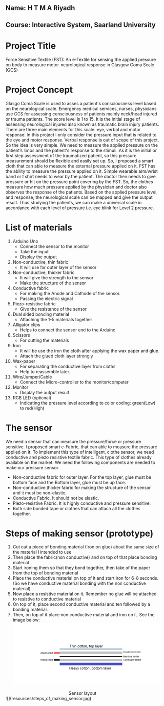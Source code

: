 ## Name: H T M A Riyadh
## Course: Interactive System, Saarland University
# Project Title 
Force Sensitive Textile (FST): An e-Textile for sensing the applied pressure on body to measure motor-neurological response in Glasgow Coma Scale (GCS)
# Project Concept
Glasgo Coma Scale is used to asses a patient's consciousness level based on the neurological scale. Emergency medical services, nurses, physicians use GCS for assessing consciousness of patients mainly neck/head injured or trauma patients. The score level is 1 to 15. It is the initial stage of assessing neurological injured also known as traumatic brain injury patients. There are three main elements for this scale: eye, verbal and motor response. In this project I only consider the pressure input that is related to the eye and motor response. Verbal response is out of scope of this project.
So the idea is very simple. We need to measure the applied pressure on the patient’s limbs and the patient's response to the stimuli. As it is the initial or first step assessment of the traumatized patient, so this pressure measurement should be flexible and easily set up. So, I proposed a smart cloth that can able to measure the external pressure applied on it. FST has the ability to measure the pressure applied on it. Simple wearable arm/wrist band or t shirt needs to wear by the patient. The doctor then needs to give pressure or hit on the pressure point covering by the FST. So, the clothes measure how much pressure applied by the physician and doctor also observes the response of the patients. Based on the applied pressure level, and response, the neurological scale can be mapped and give the output result. Thus studying the patients, we can make a universal scale in accordance with each level of pressure i.e. eye blink for Level 2 pressure. 
# List of materials
1. Arduino Uno
   - Connect the sensor to the monitor 
   - Take the input 
   - Display the output 
2. Non-conductive, thin fabric
   - It will use for outer layer of the sensor
3. Non-conductive, thicker fabric
   - It will give the strength to the sensor
   - Make the structure of the sensor
4. Conductive fabric
   - For making the Anode and Cathode of the sensor. 
   - Passing the electric signal 
5. Piezo-resistive fabric
   - Give the resistance of the sensor 
6. Dual sided bonding material
   - Attaching the 1-5 materials together
7. Alligator clips
   - Helps to connect the sensor end to the Arduino 
8. Scissors
   - For cutting the materials 
9. Iron
   - It will be use the iron the cloth after applying the wax paper and glue. 
   - Attach the glued cloth layer strongly
10. Wax-paper
    - For separating the conductive layer from cloths 
    - Help to reassemble later.
11. Wire/Jumper/Cable
    - Connect the Micro-controller to the monitor/computer 
12. Monitor
    - Display the output result 
13. RGB LED (optional)
    -  Indicating the pressure level according to color coding: green(Low) to red(High)

# The sensor
We need a sensor that can measure the pressure/force or pressure sensitive. I proposed smart e-Fabric, that can able to measure the pressure applied on it. To implement this type of intelligent, clothe sensor, we need conductive and piezo resistive textile fabric. This type of clothes already available on the market. We need the following components are needed to make our pressure sensor.
- Non-conductive fabric for outer layer. For the top layer, glue must be bottom face and the Bottom layer, glue must be up face.
- Non-conductive thicker fabric for making the structure of the sensor and it must be non-elastic. 
- Conductive Fabric. It should not be elastic. 
- Piezo-resistive Fabric. It is highly conductive and pressure sensitive.
- Both side bonded tape or clothes that can attach all the clothes together.

# Steps of making sensor (prototype)
1. Cut out a piece of bonding material (Iron on glue) about the same size of the material I intended to use
2. Then place the fabric(non conductive) and on top of that place bonding material
3. Start ironing them so that they bond together, then take of the paper from the top of bonding material
4. Place the conductive material on top of it and start iron for 6-8 seconds. (So we have conductive material bonding with the non conductive material)
5. Now place a resistive material on it. Remember no glue will be attached to resistive to conductive material
6. On top of it, place second conductive material and ten followed by a bonding material.
7. Then, on top of it place non conductive material and iron on it. 
See the image below:
![](resources/sensor%20layout.jpg)
<div align="center"> Sensor layout </div>
![](resources/steps_of_making_sensor.jpg)
